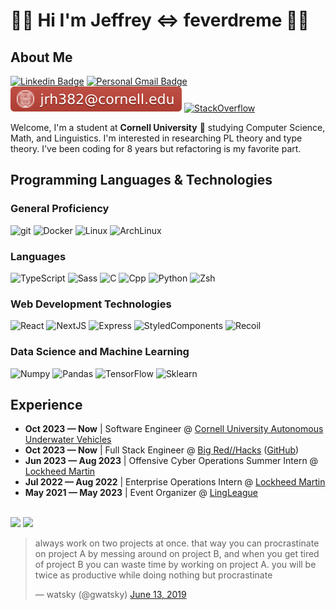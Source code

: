 # 👨‍💻 Hi I'm Jeffrey <=> feverdreme 👨‍💻

## About Me

[![Linkedin Badge](https://img.shields.io/badge/-jeffreyhuang-blue?style=flat&logo=Linkedin&logoColor=white&link=https://www.linkedin.com/in/jeffrey-huang-b9b62a219/)](https://www.linkedin.com/in/jeffrey-huang-b9b62a219/)
[![Personal Gmail Badge](https://img.shields.io/badge/-jeffreyhuang08@gmail.com-c14438?style=flat&logo=Gmail&logoColor=white&link=mailto:jeffreyhuang08@gmail.com)](mailto:jeffreyhuang08@gmail.com)
[![Cornell Gmail Badge](cuemail.svg)](mailto:jrh382@cornell.edu)
[![StackOverflow](https://img.shields.io/badge/-feverdreme-F58025?style=flat&logo=stackoverflow&logoColor=white&link=https://stackoverflow.com/users/14000710/feverdreme)](https://stackoverflow.com/users/14000710/feverdreme)

Welcome, I'm a student at **Cornell University** 🐻 studying Computer Science, Math, and Linguistics. I'm interested in researching PL theory and type theory. I've been coding for 8 years but refactoring is my favorite part.

## Programming Languages & Technologies

### General Proficiency

![git](https://img.shields.io/badge/-Git-F05032?style=flat-square&logo=git&logoColor=white)
![Docker](https://img.shields.io/badge/-Docker-46a2f1?style=flat-square&logo=docker&logoColor=white)
![Linux](https://img.shields.io/badge/-Linux-FCC624?style=flat-square&logo=linux&logoColor=white)
![ArchLinux](https://img.shields.io/badge/-ArchLinux-1793D1?style=flat-square&logo=archlinux&logoColor=white)

### Languages

![TypeScript](https://img.shields.io/badge/-TypeScript-007ACC?style=flat-square&logo=typescript&logoColor=white)
![Sass](https://img.shields.io/badge/-Sass-CC6699?style=flat-square&logo=sass&logoColor=white)
![C](https://img.shields.io/badge/-C-A8B9CC?style=flat-square&logo=c&logoColor=white)
![Cpp](https://img.shields.io/badge/-C++-00599C?style=flat-square&logo=cplusplus&logoColor=white)
![Python](https://img.shields.io/badge/-Python-3776AB?style=flat-square&logo=python&logoColor=white)
![Zsh](https://img.shields.io/badge/-Zsh-F15A24?style=flat-square&logo=zsh&logoColor=white)

### Web Development Technologies

![React](https://img.shields.io/badge/-React-45b8d8?style=flat-square&logo=react&logoColor=white)
![NextJS](https://img.shields.io/badge/-NextJS-000000?style=flat-square&logo=nextdotjs&logoColor=white)
![Express](https://img.shields.io/badge/-express-000000?style=flat-square&logo=express&logoColor=white)
![StyledComponents](https://img.shields.io/badge/-Styled_Components-db7092?style=flat-square&logo=styled-components&logoColor=white)
![Recoil](https://img.shields.io/badge/-Recoil-3578E5?style=flat-square&logo=recoil&logoColor=white)

### Data Science and Machine Learning

![Numpy](https://img.shields.io/badge/-Numpy-013243?style=flat-square&logo=numpy&logoColor=white)
![Pandas](https://img.shields.io/badge/-Pandas-150458?style=flat-square&logo=pandas&logoColor=white)
![TensorFlow](https://img.shields.io/badge/-TensorFlow-FF6F00?style=flat-square&logo=tensorflow&logoColor=white)
![Sklearn](https://img.shields.io/badge/-sklearn-F7931E?style=flat-square&logo=scikitlearn&logoColor=white)

## Experience

- **Oct 2023 — Now** | Software Engineer @ [Cornell University Autonomous Underwater Vehicles](https://cuauv.org/)
- **Oct 2023 — Now** | Full Stack Engineer @ [Big Red//Hacks](https://www.bigredhacks.com/) ([GitHub](https://github.com/bigredhacks))
- **Jun 2023 — Aug 2023** | Offensive Cyber Operations Summer Intern @ [Lockheed Martin](https://www.lockheedmartin.com/en-us/index.html)
- **Jul 2022 — Aug 2022** | Enterprise Operations Intern @ [Lockheed Martin](https://www.lockheedmartin.com/en-us/index.html)
- **May 2021 — May 2023** | Event Organizer @ [LingLeague](https://www.linguisticsleague.org/)

<br>

<img src="https://github-readme-stats.vercel.app/api?username=feverdreme&theme=tokyonight&show_icons=true" />
<img src="https://github-readme-stats.vercel.app/api/top-langs/?username=feverdreme&layout=compact&theme=tokyonight&langs_count=5" />

<!-- ## Other Skills

- Competitive / Algorithmic Programming
- Machine Learning
- CTFs and Cybersecurity -->

<blockquote class="twitter-tweet"><p lang="en" dir="ltr">always work on two projects at once. that way you can procrastinate on project A by messing around on project B, and when you get tired of project B you can waste time by working on project A. you will be twice as productive while doing nothing but procrastinate</p>&mdash; watsky (@gwatsky) <a href="https://twitter.com/gwatsky/status/1139251118091804672?ref_src=twsrc%5Etfw">June 13, 2019</a></blockquote>